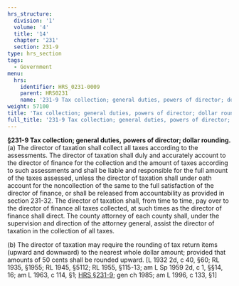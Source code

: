 ```yaml
---
hrs_structure:
  division: '1'
  volume: '4'
  title: '14'
  chapter: '231'
  section: 231-9
type: hrs_section
tags:
  - Government
menu:
  hrs:
    identifier: HRS_0231-0009
    parent: HRS0231
    name: '231-9 Tax collection; general duties, powers of director; dollar rounding'
weight: 57100
title: 'Tax collection; general duties, powers of director; dollar rounding'
full_title: '231-9 Tax collection; general duties, powers of director; dollar rounding'
---
```

**§231-9 Tax collection; general duties,** **powers of director; dollar rounding.** (a) The director of taxation shall collect all taxes according to the assessments. The director of taxation shall duly and accurately account to the director of finance for the collection and the amount of taxes according to such assessments and shall be liable and responsible for the full amount of the taxes assessed, unless the director of taxation shall under oath account for the noncollection of the same to the full satisfaction of the director of finance, or shall be released from accountability as provided in section 231-32\. The director of taxation shall, from time to time, pay over to the director of finance all taxes collected, at such times as the director of finance shall direct. The county attorney of each county shall, under the supervision and direction of the attorney general, assist the director of taxation in the collection of all taxes.

(b) The director of taxation may require the rounding of tax return items (upward and downward) to the nearest whole dollar amount; provided that amounts of 50 cents shall be rounded upward. [L 1932 2d, c 40, §60; RL 1935, §1955; RL 1945, §5112; RL 1955, §115-13; am L Sp 1959 2d, c 1, §§14, 16; am L 1963, c 114, §1; [HRS §231-9](/title-14/chapter-231/section-231-9/); gen ch 1985; am L 1996, c 133, §1]